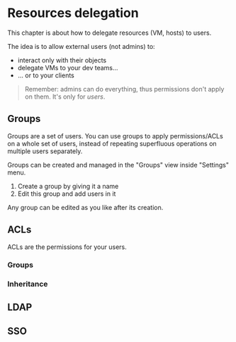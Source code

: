 # Resources delegation

This chapter is about how to delegate resources (VM, hosts) to users.

The idea is to allow external users (not admins) to:

* interact only with their objects
* delegate VMs to your dev teams...
* ... or to your clients

> Remember: admins can do everything, thus permissions don't apply on them. It's only for *users*.

## Groups

Groups are a set of users. You can use groups to apply permissions/ACLs on a whole set of users, instead of repeating superfluous operations on multiple users separately.

Groups can be created and managed in the "Groups" view inside "Settings" menu.

1. Create a group by giving it a name
2. Edit this group and add users in it

Any group can be edited as you like after its creation.

## ACLs

ACLs are the permissions for your users.

### Groups



### Inheritance



## LDAP

## SSO